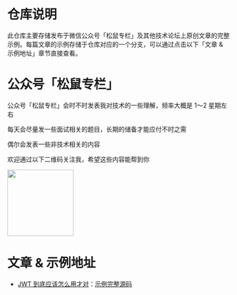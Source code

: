 # 仓库说明
此仓库主要存储发布于微信公众号「松鼠专栏」及其他技术论坛上原创文章的完整示例。每篇文章的示例存储于仓库对应的一个分支，可以通过点击以下「文章 & 示例地址」章节直接查看。

# 公众号「松鼠专栏」
公众号「松鼠专栏」会时不时发表我对技术的一些理解，频率大概是 1～2 星期左右

每天会尽量发一些面试相关的题目，长期的储备才能应付不时之需

偶尔会发表一些非技术相关的内容

欢迎通过以下二维码关注我，希望这些内容能帮到你

<img src="https://mmbiz.qpic.cn/mmbiz_jpg/kfQPQbcRxcvGHNkcGnZY9jGQGjWw0BV48szibgxfqlFnclIvLkcYUoGdUBPJnWAE9ffMVa9Ficj4Q8iaaVbVcmgnQ/640?wx_fmt=jpeg&tp=webp&wxfrom=5&wx_lazy=1&wx_co=1" height="150" width="150">

# 文章 & 示例地址
- [JWT 到底应该怎么用才对]()：[示例完整源码]()